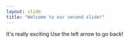 ```yaml
---
layout: slide
title: "Welcome to our second slide!"
---
```

It's really exciting
Use the left arrow to go back!
